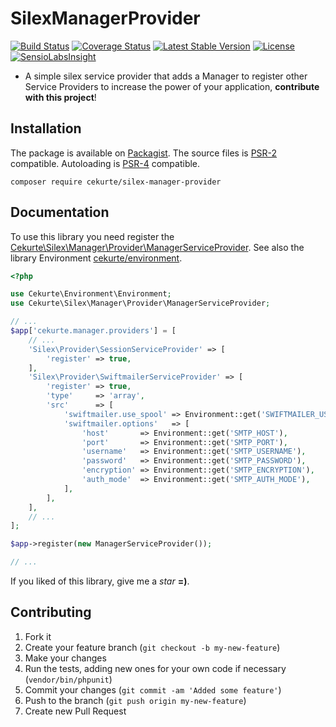 # SilexManagerProvider

[![Build Status](https://img.shields.io/travis/jpcercal/silex-manager-provider/master.svg?style=flat-square)](http://travis-ci.org/jpcercal/silex-manager-provider)
[![Coverage Status](https://coveralls.io/repos/jpcercal/silex-manager-provider/badge.svg)](https://coveralls.io/r/jpcercal/silex-manager-provider)
[![Latest Stable Version](https://img.shields.io/packagist/v/cekurte/silex-manager-provider.svg?style=flat-square)](https://packagist.org/packages/cekurte/silex-manager-provider)
[![License](https://img.shields.io/packagist/l/cekurte/silex-manager-provider.svg?style=flat-square)](https://packagist.org/packages/cekurte/silex-manager-provider)
[![SensioLabsInsight](https://insight.sensiolabs.com/projects/b00b1e95-36e7-4ac7-b576-6617e89e7d9f/mini.png)](https://insight.sensiolabs.com/projects/b00b1e95-36e7-4ac7-b576-6617e89e7d9f)

- A simple silex service provider that adds a Manager to register other Service Providers to increase the power of your application, **contribute with this project**!

## Installation

The package is available on [Packagist](http://packagist.org/packages/cekurte/silex-manager-provider).
The source files is [PSR-2](https://github.com/php-fig/fig-standards/blob/master/accepted/PSR-2-coding-style-guide.md) compatible.
Autoloading is [PSR-4](https://github.com/php-fig/fig-standards/blob/master/accepted/PSR-4-autoloader.md) compatible.

```shell
composer require cekurte/silex-manager-provider
```

## Documentation

To use this library you need register the [Cekurte\Silex\Manager\Provider\ManagerServiceProvider](https://github.com/jpcercal/silex-manager-provider/blob/v0.0.2/src/Provider/ManagerServiceProvider.php). See also the library Environment [cekurte/environment](http://packagist.org/packages/cekurte/environment).

```php
<?php

use Cekurte\Environment\Environment;
use Cekurte\Silex\Manager\Provider\ManagerServiceProvider;

// ...
$app['cekurte.manager.providers'] = [
    // ...
    'Silex\Provider\SessionServiceProvider' => [
        'register' => true,
    ],
    'Silex\Provider\SwiftmailerServiceProvider' => [
        'register' => true,
        'type'     => 'array',
        'src'      => [
            'swiftmailer.use_spool' => Environment::get('SWIFTMAILER_USE_SPOOL'),
            'swiftmailer.options'   => [
                'host'       => Environment::get('SMTP_HOST'),
                'port'       => Environment::get('SMTP_PORT'),
                'username'   => Environment::get('SMTP_USERNAME'),
                'password'   => Environment::get('SMTP_PASSWORD'),
                'encryption' => Environment::get('SMTP_ENCRYPTION'),
                'auth_mode'  => Environment::get('SMTP_AUTH_MODE'),
            ],
        ],
    ],
    // ...
];

$app->register(new ManagerServiceProvider());

// ...
```

If you liked of this library, give me a *star* **=)**.

Contributing
------------

1. Fork it
2. Create your feature branch (`git checkout -b my-new-feature`)
3. Make your changes
4. Run the tests, adding new ones for your own code if necessary (`vendor/bin/phpunit`)
5. Commit your changes (`git commit -am 'Added some feature'`)
6. Push to the branch (`git push origin my-new-feature`)
7. Create new Pull Request

